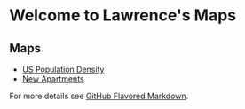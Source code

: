 # Welcome to Lawrence's Maps

## Maps
- [US Population Density](population.html)
- [New Apartments](apartments.html)

For more details see [GitHub Flavored Markdown](https://guides.github.com/features/mastering-markdown/).

